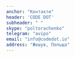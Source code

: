 ```yaml
---
anchor: "Контакти"
header: 'CODE DOT'
subheader: " "
skype: "poltorachenko"
telegram: "avipo"
email: "info@codedot.io"
address: "Жешув, Польща"
---
```

